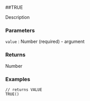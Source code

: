 ##TRUE

Description

### Parameters
`value` : Number (required) - argument

### Returns
Number

### Examples
```
// returns VALUE
TRUE()
```